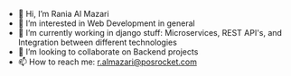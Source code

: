 - 👋 Hi, I’m Rania Al Mazari
- 👀 I’m interested in Web Development in general
- 🌱 I’m currently working in django stuff: Microservices, REST API's, and Integration between different technologies
- 💞️ I’m looking to collaborate on Backend projects
- 📫 How to reach me: r.almazari@posrocket.com

<!---
RaniaMz-POS/RaniaMz-POS is a ✨ special ✨ repository because its `README.md` (this file) appears on your GitHub profile.
You can click the Preview link to take a look at your changes.
--->
